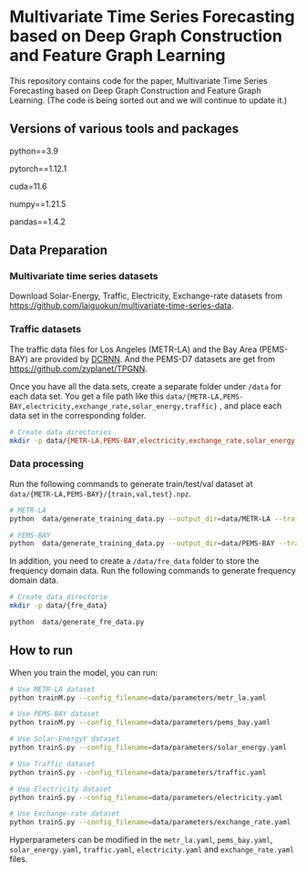# Multivariate Time Series Forecasting based on Deep Graph Construction and Feature Graph Learning
This repository contains code for the paper, Multivariate Time Series Forecasting based on Deep Graph Construction and Feature Graph Learning. (The code is being sorted out and we will continue to update it.)

## Versions of various tools and packages
python==3.9

pytorch==1.12.1

cuda=11.6

numpy==1.21.5

pandas==1.4.2

## Data Preparation

### Multivariate time series datasets

Download Solar-Energy, Traffic, Electricity, Exchange-rate datasets from https://github.com/laiguokun/multivariate-time-series-data.

### Traffic datasets
The traffic data files for Los Angeles (METR-LA) and the Bay Area (PEMS-BAY) are  provided by [DCRNN](https://github.com/chnsh/DCRNN_PyTorch).
And the PEMS-D7 datasets are get from https://github.com/zyplanet/TPGNN.

Once you have all the data sets, create a separate folder under `/data` for each data set. You get a file path like this 
`data/{METR-LA,PEMS-BAY,electricity,exchange_rate,solar_energy,traffic}`
, and place each data set in the corresponding folder.

```bash
# Create data directories
mkdir -p data/{METR-LA,PEMS-BAY,electricity,exchange_rate,solar_energy,traffic}
```

### Data processing
Run the following commands to generate train/test/val dataset at  `data/{METR-LA,PEMS-BAY}/{train,val,test}.npz`.

```bash
# METR-LA
python  data/generate_training_data.py --output_dir=data/METR-LA --traffic_df_filename=data/metr-la.h5

# PEMS-BAY
python  data/generate_training_data.py --output_dir=data/PEMS-BAY --traffic_df_filename=data/pems-bay.h5
```
In addition, you need to create a `/data/fre_data` folder to store the frequency domain data.
Run the following commands to generate frequency domain data.

```bash
# Create data directorie
mkdir -p data/{fre_data}

python  data/generate_fre_data.py 
```

## How to run

When you train the model, you can run:

```bash
# Use METR-LA dataset
python trainM.py --config_filename=data/parameters/metr_la.yaml 

# Use PEMS-BAY dataset
python trainM.py --config_filename=data/parameters/pems_bay.yaml 

# Use Solar-EnergyY dataset
python trainS.py --config_filename=data/parameters/solar_energy.yaml 

# Use Traffic dataset
python trainS.py --config_filename=data/parameters/traffic.yaml 

# Use Electricity dataset
python trainS.py --config_filename=data/parameters/electricity.yaml 

# Use Exchange-rate dataset
python trainS.py --config_filename=data/parameters/exchange_rate.yaml 
```

Hyperparameters can be modified in the `metr_la.yaml`, `pems_bay.yaml`, `solar_energy.yaml`, `traffic.yaml`, `electricity.yaml` and `exchange_rate.yaml`  files.

